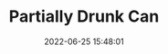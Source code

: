 ---
layout: post
title: Partially Drunk Can
description: Oil on Wood, 2020, 32x48cm
date: 2022-06-25 15:48:01
hiQualPath: https://cdn.shopify.com/s/files/1/0651/6591/8451/products/photo_2022-06-25_15-48-19.jpg?v=1656168509
loQualPath: https://cdn.shopify.com/s/files/1/0651/6591/8451/products/photo_2022-06-25_15-48-19.jpg?v=1656168509
productId: 42908778397939
---